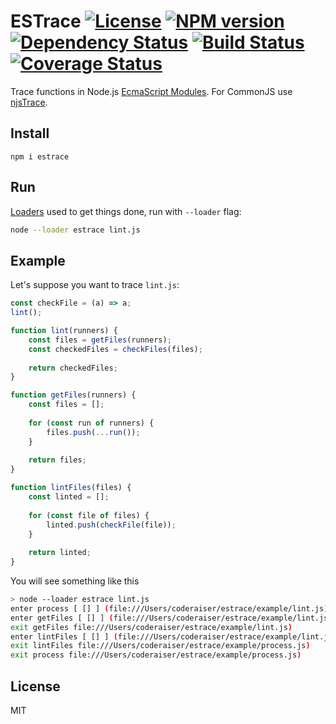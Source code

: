# ESTrace [![License][LicenseIMGURL]][LicenseURL] [![NPM version][NPMIMGURL]][NPMURL] [![Dependency Status][DependencyStatusIMGURL]][DependencyStatusURL] [![Build Status][BuildStatusIMGURL]][BuildStatusURL] [![Coverage Status][CoverageIMGURL]][CoverageURL]

[NPMIMGURL]: https://img.shields.io/npm/v/estrace.svg?style=flat
[DependencyStatusIMGURL]: https://img.shields.io/david/coderaiser/estrace.svg?style=flat
[BuildStatusURL]: https://github.com/coderaiser/estrace/actions?query=workflow%3A%22Node+CI%22 "Build Status"
[BuildStatusIMGURL]: https://github.com/coderaiser/estrace/workflows/Node%20CI/badge.svg
[LicenseIMGURL]: https://img.shields.io/badge/license-MIT-317BF9.svg?style=flat
[NPMURL]: https://npmjs.org/package/estrace "npm"
[DependencyStatusURL]: https://david-dm.org/coderaiser/estrace "Dependency Status"
[LicenseURL]: https://tldrlegal.com/license/mit-license "MIT License"
[CoverageURL]: https://coveralls.io/github/coderaiser/estrace?branch=master
[CoverageIMGURL]: https://coveralls.io/repos/coderaiser/estrace/badge.svg?branch=master&service=github

Trace functions in Node.js [EcmaScript Modules](https://nodejs.org/api/esm.html#esm_modules_ecmascript_modules). For CommonJS use [njsTrace](https://github.com/ValYouW/njsTrace).

## Install

`npm i estrace`

## Run

[Loaders](https://nodejs.org/api/esm.html#esm_loaders) used to get things done, run with `--loader` flag:

```sh
node --loader estrace lint.js
```

## Example

Let's suppose you want to trace `lint.js`:

```js
const checkFile = (a) => a;
lint();

function lint(runners) {
    const files = getFiles(runners);
    const checkedFiles = checkFiles(files);
    
    return checkedFiles;
}

function getFiles(runners) {
    const files = [];
    
    for (const run of runners) {
        files.push(...run());
    }
    
    return files;
}

function lintFiles(files) {
    const linted = [];
    
    for (const file of files) {
        linted.push(checkFile(file));
    }
    
    return linted;
}
```

You will see something like this

```sh
> node --loader estrace lint.js
enter process [ [] ] (file:///Users/coderaiser/estrace/example/lint.js)
enter getFiles [ [] ] (file:///Users/coderaiser/estrace/example/lint.js)
exit getFiles file:///Users/coderaiser/estrace/example/lint.js)
enter lintFiles [ [] ] (file:///Users/coderaiser/estrace/example/lint.js)
exit lintFiles file:///Users/coderaiser/estrace/example/process.js)
exit process file:///Users/coderaiser/estrace/example/process.js)
```

## License

MIT
